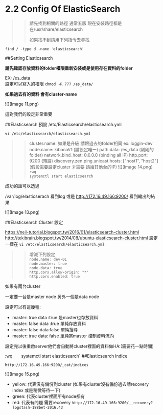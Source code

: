 # 2.2 Config Of ElasticSearch

>>請先找到相關的路徑 
>>通常五版 現在安裝路徑都是在/usr/share/elasticsearch     
>>
>>如果找不到請用下列指令去尋找

`find / -type d -name 'elasticsearch'`


##Setting Elasticsearch

**請先確認存放資料的folder權限重新安裝或是使用存在資料的folder** 

EX: /es_data    
設定可以寫入的權限
`chmod -R 777 /es_data/`

**如果過去有的資料 會有cluster-name**

![](Image 11.png)

這對我們的設定非常重要 

##Elasticsearch 預設 /etc/Elasticsearch/elasticsearch.yml



`vi /etc/elasticsearch/elasticsearch.yml`


>> cluster.name: 如果是升級 請跟過去的folder相同 ex: loggin-dev   
>> node.name: kibanaV1  (請設定唯一)
>> path.data: /es_data (剛剛的folder)
>> network.bind_host: 0.0.0.0 (binding all IP)
>> http.port: 9200 (預設)
>> discovery.zen.ping.unicast.hosts: ["host1", "host2"]  (假設需要設定cluster 才需要 請給其他台的IP)
![](Image 14.png)
`:wq`   
`systemctl start elasticsearch`

成功的話可以透過

/var/log/elasticserach 看到log 或是 http://172.16.49.166:9200/ 看到輸出的結果

![](Image 13.png)

##Elasticsearch Cluster 設定

https://neil-tutorial.blogspot.tw/2016/01/elasticsearch-cluster.html
http://tekibrain.blogspot.tw/2014/08/ubuntu-elasticsearch-cluster.html
設定一樣在
`vi /etc/elasticsearch/elasticsearch.yml`

>>增減下列設定   
`node.name: dev-01`   
`node.master: true`   
`node.data: true`   
`http.cors.allow-origin: "*"`   
`http.cors.enabled: true`   

如果有兩台cluster

一定要一台是master node  另外一個是data node

設定可以有這幾種:

* master: true data :true 是master也存放資料
* master: false data :true 單純存放資料
* master: false data:false 單純搜尋
* master: true data: false 單純當master 控制資料流向


設定完以後重啟server他們會自動將cluster裡面的資料做HA:(需要花一點時間)

:wq`   
`systemctl start elasticsearch`
##Elasticsearch Indice


`http://172.16.49.166:9200/_cat/indices`

![](Image 15.png)

* yellow: 代表沒有備份到cluster (如果有cluster沒有備份過去請recovery index 或是稍微等待一下)
* green: 代表cluster裡面所有node都有
* red: 代表有問題 需要recovery
`http://172.16.49.166:9200/__recovery?logstash-188bet-2016.43`
    